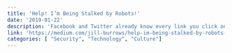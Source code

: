 ```yaml
---
title: 'Help! I’m Being Stalked by Robots!'
date: '2019-01-22'
description: 'Facebook and Twitter already know every link you click on and everything you’ve liked and every person you’ve even interacted with on their platform. However, their reach doesn’t stop there. Every time you visit a web page which uses an advertising platform as a partner (which might include Twitter, Facebook, or a number of others), those companies are informed of exactly which pages you visited on the Internet. They know which blogs you frequent, what news articles you read, and the items you might have considered buying. They may even know what sex toys you’ve been thinking of buying from the supposed comfort and privacy of your own bed.'
link: 'https://medium.com/jill-burrows/help-im-being-stalked-by-robots-aae5a1c40d12'
categories: [ "Security", "Technology", "Culture"]
---
```

